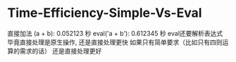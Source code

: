 # Time-Efficiency-Simple-Vs-Eval
直接加法 (a + b): 0.052123 秒
eval('a + b'): 0.612345 秒
eval还要解析表达式
毕竟直接处理是原生操作, 还是直接处理更快
如果只有简单要求（比如只有四则运算的需求的话）
还是直接处理更好

